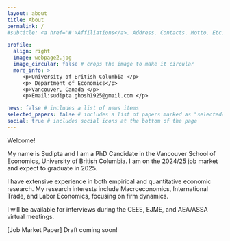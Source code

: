 ```yaml
---
layout: about
title: About
permalink: /
#subtitle: <a href='#'>Affiliations</a>. Address. Contacts. Motto. Etc.

profile:
  align: right
  image: webpage2.jpg
  image_circular: false # crops the image to make it circular
  more_info: >
     <p>University of British Columbia </p>
     <p> Department of Economics</p>
     <p>Vancouver, Canada </p>
     <p>Email:sudipta.ghosh1925@gmail.com </p>

news: false # includes a list of news items
selected_papers: false # includes a list of papers marked as "selected={true}"
social: true # includes social icons at the bottom of the page
---
```

Welcome!

My name is Sudipta and I am a PhD Candidate in the Vancouver School of Economics, University of British Columbia. I am on the 2024/25 job market and expect to graduate in 2025.

I have extensive experience in both empirical and quantitative economic research. My research interests include Macroeconomics, International Trade, and Labor Economics, focusing on firm dynamics.

I will be available for interviews during the  CEEE, EJME, and  AEA/ASSA virtual meetings.

[Job Market Paper] Draft coming soon!
